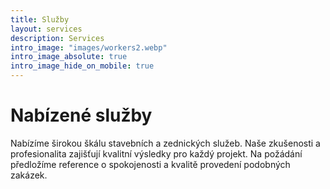 ```yaml
---
title: Služby
layout: services
description: Services
intro_image: "images/workers2.webp"
intro_image_absolute: true
intro_image_hide_on_mobile: true
---
```


# Nabízené služby

Nabízíme širokou škálu stavebních a zednických služeb. Naše zkušenosti a profesionalita zajišťují kvalitní výsledky pro každý projekt. Na požádání předložíme reference o spokojenosti a kvalitě provedení podobných zakázek.
